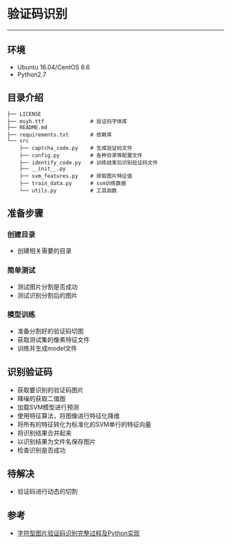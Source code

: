 # 验证码识别

---------------------

## 环境
* Ubuntu 16.04/CentOS 6.6
* Python2.7

## 目录介绍
```text
├── LICENSE
├── msyh.ttf               # 验证码字体库
├── README.md
├── requirements.txt       # 依赖库
└── src
    ├── captcha_code.py    # 生成验证码文件
    ├── config.py          # 各种目录等配置文件
    ├── identify_code.py   # 训练结束后识别验证码文件
    ├── __init__.py
    ├── svm_features.py    # 获取图片特征值
    ├── train_data.py      # svm训练数据
    └── utils.py           # 工具函数
```

## 准备步骤

### 创建目录
* 创建相关需要的目录

### 简单测试
* 测试图片分割是否成功
* 测试识别分割后的图片

### 模型训练
* 准备分割好的验证码切图
* 获取测试集的像素特征文件
* 训练并生成model文件

## 识别验证码
* 获取要识别的验证码图片
* 降噪的获取二值图
* 加载SVM模型进行预测
* 使用特征算法，将图像进行特征化降维
* 将所有的特征转化为标准化的SVM单行的特征向量
* 将识别结果合并起来
* 以识别结果为文件名保存图片
* 检查识别是否成功


## 待解决
* 验证码进行动态的切割

## 参考
* [字符型图片验证码识别完整过程及Python实现](https://www.cnblogs.com/beer/p/5672678.html)
